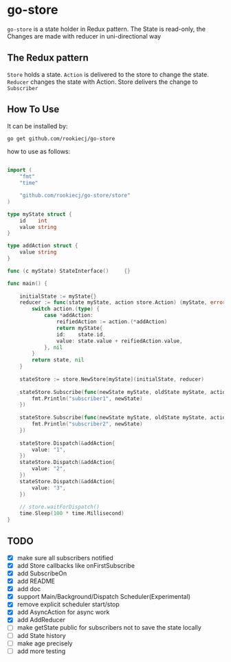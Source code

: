 # go-store

`go-store` is a state holder in Redux pattern.
The State is read-only, the Changes are made with reducer in uni-directional way

## The Redux pattern

`Store` holds a state.
`Action` is delivered to the store to change the state.
`Reducer` changes the state with Action.
Store delivers the change to `Subscriber`


## How To Use

It can be installed by:
```sh
go get github.com/rookiecj/go-store
```

how to use as follows: 
```go

import (
    "fmt"
    "time"

    "github.com/rookiecj/go-store/store"
)

type myState struct {
    id    int
    value string
}

type addAction struct {
    value string
}

func (c myState) StateInterface()     {}

func main() {
    
    initialState := myState{}
    reducer := func(state myState, action store.Action) (myState, error) {
        switch action.(type) {
            case *addAction:
                reifiedAction := action.(*addAction)
                return myState{
                id:    state.id,
                value: state.value + reifiedAction.value,
            }, nil
        }
        return state, nil
    }
    
    stateStore := store.NewStore[myState](initialState, reducer)
    
    stateStore.Subscribe(func(newState myState, oldState myState, action store.Action) {
        fmt.Println("subscriber1", newState)
    })
    
    stateStore.Subscribe(func(newState myState, oldState myState, action store.Action) {
        fmt.Println("subscriber2", newState)
    })
    
    stateStore.Dispatch(&addAction{
        value: "1",
	})
    stateStore.Dispatch(&addAction{
        value: "2",
	})
    stateStore.Dispatch(&addAction{
        value: "3",
	})
    
    // store.waitForDispatch()
    time.Sleep(100 * time.Millisecond)
}

```

## TODO
- [X] make sure all subscribers notified
- [X] add Store callbacks like onFirstSubscribe
- [X] add SubscribeOn
- [X] add README
- [X] add doc
- [X] support Main/Background/Dispatch Scheduler(Experimental)
- [X] remove explicit scheduler start/stop
- [X] add AsyncAction for async work
- [X] add AddReducer
- [ ] make getState public for subscribers not to save the state locally 
- [ ] add State history
- [ ] make age precisely
- [ ] add more testing
